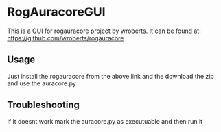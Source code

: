 # RogAuracoreGUI

This is a GUI for rogauracore project by wroberts.
It can be found at:
https://github.com/wroberts/rogauracore

## Usage
Just install the rogauracore from the above link and the download the zip and use the auracore.py

## Troubleshooting
If it doesnt work mark the auracore.py as executuable and then run it
